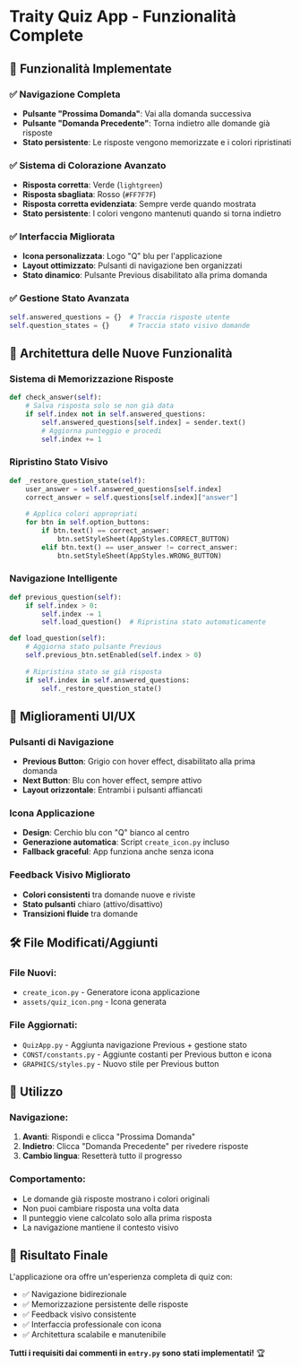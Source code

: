 # Traity Quiz App - Funzionalità Complete

## 🎯 Funzionalità Implementate

### ✅ **Navigazione Completa**
- **Pulsante "Prossima Domanda"**: Vai alla domanda successiva
- **Pulsante "Domanda Precedente"**: Torna indietro alle domande già risposte
- **Stato persistente**: Le risposte vengono memorizzate e i colori ripristinati

### ✅ **Sistema di Colorazione Avanzato**
- **Risposta corretta**: Verde (`lightgreen`)
- **Risposta sbagliata**: Rosso (`#FF7F7F`) 
- **Risposta corretta evidenziata**: Sempre verde quando mostrata
- **Stato persistente**: I colori vengono mantenuti quando si torna indietro

### ✅ **Interfaccia Migliorata**
- **Icona personalizzata**: Logo "Q" blu per l'applicazione
- **Layout ottimizzato**: Pulsanti di navigazione ben organizzati
- **Stato dinamico**: Pulsante Previous disabilitato alla prima domanda

### ✅ **Gestione Stato Avanzata**
```python
self.answered_questions = {}  # Traccia risposte utente
self.question_states = {}     # Traccia stato visivo domande
```

## 🚀 **Architettura delle Nuove Funzionalità**

### **Sistema di Memorizzazione Risposte**
```python
def check_answer(self):
    # Salva risposta solo se non già data
    if self.index not in self.answered_questions:
        self.answered_questions[self.index] = sender.text()
        # Aggiorna punteggio e procedi
        self.index += 1
```

### **Ripristino Stato Visivo**
```python
def _restore_question_state(self):
    user_answer = self.answered_questions[self.index]
    correct_answer = self.questions[self.index]["answer"]
    
    # Applica colori appropriati
    for btn in self.option_buttons:
        if btn.text() == correct_answer:
            btn.setStyleSheet(AppStyles.CORRECT_BUTTON)
        elif btn.text() == user_answer != correct_answer:
            btn.setStyleSheet(AppStyles.WRONG_BUTTON)
```

### **Navigazione Intelligente**
```python
def previous_question(self):
    if self.index > 0:
        self.index -= 1
        self.load_question()  # Ripristina stato automaticamente

def load_question(self):
    # Aggiorna stato pulsante Previous
    self.previous_btn.setEnabled(self.index > 0)
    
    # Ripristina stato se già risposta
    if self.index in self.answered_questions:
        self._restore_question_state()
```

## 🎨 **Miglioramenti UI/UX**

### **Pulsanti di Navigazione**
- **Previous Button**: Grigio con hover effect, disabilitato alla prima domanda
- **Next Button**: Blu con hover effect, sempre attivo
- **Layout orizzontale**: Entrambi i pulsanti affiancati

### **Icona Applicazione**
- **Design**: Cerchio blu con "Q" bianco al centro
- **Generazione automatica**: Script `create_icon.py` incluso
- **Fallback graceful**: App funziona anche senza icona

### **Feedback Visivo Migliorato**
- **Colori consistenti** tra domande nuove e riviste
- **Stato pulsanti** chiaro (attivo/disattivo)
- **Transizioni fluide** tra domande

## 🛠️ **File Modificati/Aggiunti**

### **File Nuovi:**
- `create_icon.py` - Generatore icona applicazione
- `assets/quiz_icon.png` - Icona generata

### **File Aggiornati:**
- `QuizApp.py` - Aggiunta navigazione Previous + gestione stato
- `CONST/constants.py` - Aggiunte costanti per Previous button e icona
- `GRAPHICS/styles.py` - Nuovo stile per Previous button

## 📱 **Utilizzo**

### **Navigazione:**
1. **Avanti**: Rispondi e clicca "Prossima Domanda"
2. **Indietro**: Clicca "Domanda Precedente" per rivedere risposte
3. **Cambio lingua**: Resetterà tutto il progresso

### **Comportamento:**
- Le domande già risposte mostrano i colori originali
- Non puoi cambiare risposta una volta data
- Il punteggio viene calcolato solo alla prima risposta
- La navigazione mantiene il contesto visivo

## 🎯 **Risultato Finale**

L'applicazione ora offre un'esperienza completa di quiz con:
- ✅ Navigazione bidirezionale
- ✅ Memorizzazione persistente delle risposte  
- ✅ Feedback visivo consistente
- ✅ Interfaccia professionale con icona
- ✅ Architettura scalabile e manutenibile

**Tutti i requisiti dai commenti in `entry.py` sono stati implementati!** 🏆
